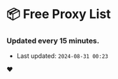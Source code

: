 # :package: Free Proxy List
### Updated every 15 minutes.

- Last updated: `2024-08-31 00:23`

:heart:
